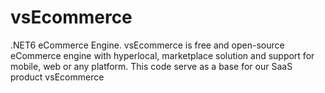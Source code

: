 # vsEcommerce
.NET6 eCommerce Engine. vsEcommerce is free and open-source eCommerce engine with hyperlocal, marketplace solution and support for mobile, web or any platform. This code serve as a base for our SaaS product vsEcommerce
